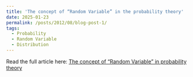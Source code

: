 ```yaml
---
title: 'The concept of “Random Variable” in the probability theory'
date: 2025-01-23
permalink: /posts/2012/08/blog-post-1/
tags:
  - Probability
  - Random Variable
  - Distribution
---
```


Read the full article here: [The concept of “Random Variable” in probability theory](https://medium.com/@aswinikumarpadhi1995/random-variable-article)
